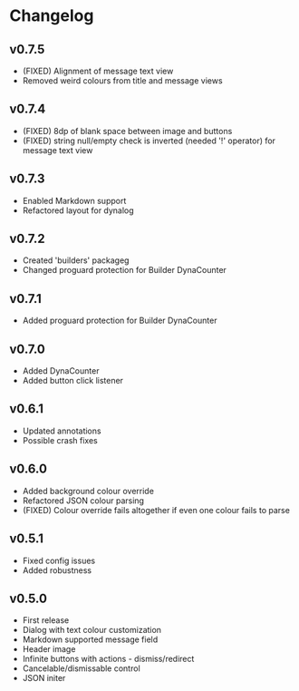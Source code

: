 # Changelog

## v0.7.5
* (FIXED) Alignment of message text view
* Removed weird colours from title and message views

## v0.7.4
* (FIXED) 8dp of blank space between image and buttons
* (FIXED) string null/empty check is inverted (needed '!' operator) for message text view

## v0.7.3
* Enabled Markdown support
* Refactored layout for dynalog

## v0.7.2
* Created 'builders' packageg
* Changed proguard protection for Builder DynaCounter

## v0.7.1
* Added proguard protection for Builder DynaCounter

## v0.7.0
* Added DynaCounter
* Added button click listener


## v0.6.1
* Updated annotations
* Possible crash fixes

## v0.6.0
* Added background colour override
* Refactored JSON colour parsing
* (FIXED) Colour override fails altogether if even one colour fails to parse

## v0.5.1
* Fixed config issues
* Added robustness

## v0.5.0
* First release 
* Dialog with text colour customization
* Markdown supported message field
* Header image
* Infinite buttons with actions - dismiss/redirect
* Cancelable/dismissable control
* JSON initer